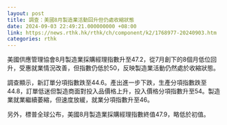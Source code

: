 ```yaml
---
layout: post
title: 調查：美國8月製造業活動回升但仍處收縮狀態
date: 2024-09-03 22:49:21.000000000 +08:00
link: https://news.rthk.hk/rthk/ch/component/k2/1768977-20240903.htm
categories: rthk
---
```


美國供應管理協會8月製造業採購經理指數升至47.2，從7月創下的8個月低位回升，受惠就業情況改善，但指數仍低於50，反映製造業活動仍然處於收縮狀態。

調查顯示，新訂單分項指數跌至44.6。產出進一步下跌，生產分項指數跌至44.8，訂單低迷但製造商面對投入品價格上升，投入價格分項指數升至54。製造業就業繼續萎縮，但速度放緩，就業分項指數升至46。

另外，標普全球公布，美國8月製造業採購經理指數終值47.9，略低於初值。
